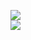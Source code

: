 [![](https://img.shields.io/badge/Made%20With-Github%20Spray-lightgrey.svg?style=for-the-badge&logo=github)](https://github.com/Annihil/github-spray#1553)  
[![](https://i.imgur.com/2DrTn0Z.gif)](https://github.com/Annihil/github-spray)